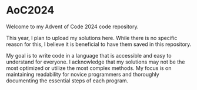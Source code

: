 # AoC2024
Welcome to my Advent of Code 2024 code repository.

This year, I plan to upload my solutions here. 
While there is no specific reason for this, I believe it is beneficial to have them saved in this repository.

My goal is to write code in a language that is accessible and easy to understand for everyone. 
I acknowledge that my solutions may not be the most optimized or utilize the most complex methods. 
My focus is on maintaining readability for novice programmers and thoroughly documenting the essential steps of each program.
